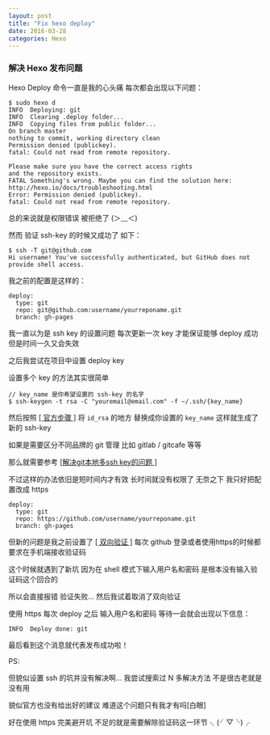 ```yaml
---
layout: post
title: "Fix hexo deploy"
date: 2016-03-28
categories: Hexo
---
```


### 解决 Hexo 发布问题

Hexo Deploy 命令一直是我的心头痛 每次都会出现以下问题：

    $ sudo hexo d
    INFO  Deploying: git
    INFO  Clearing .deploy folder...
    INFO  Copying files from public folder...
    On branch master
    nothing to commit, working directory clean
    Permission denied (publickey).
    fatal: Could not read from remote repository.

    Please make sure you have the correct access rights
    and the repository exists.
    FATAL Something's wrong. Maybe you can find the solution here: http://hexo.io/docs/troubleshooting.html
    Error: Permission denied (publickey).
    fatal: Could not read from remote repository.

总的来说就是权限错误 被拒绝了 (＞﹏＜)

然而 验证 ssh-key 的时候又成功了 如下：

    $ ssh -T git@github.com
    Hi username! You've successfully authenticated, but GitHub does not provide shell access.

我之前的配置是这样的：

    deploy: 
      type: git 
      repo: git@github.com:username/yourreponame.git
      branch: gh-pages 

我一直以为是 ssh key 的设置问题 每次更新一次 key 才能保证能够 deploy 成功 但是时间一久又会失效

之后我尝试在项目中设置 deploy key

设置多个 key 的方法其实很简单

    // key_name 是你希望设置的 ssh-key 的名字
    $ ssh-keygen -t rsa -C "youremail@email.com" -f ~/.ssh/{key_name}

然后按照 [[ 官方步骤 ]](https://help.github.com/articles/generating-an-ssh-key/) 将 `id_rsa` 的地方 替换成你设置的 `key_name` 这样就生成了新的 ssh-key

如果是需要区分不同品牌的 git 管理 比如 gitlab / gitcafe 等等 

那么就需要参考 [[解决git本地多ssh key的问题 ]](http://www.tuicool.com/articles/rmmeayb)

不过这样的办法依旧是短时间内才有效 长时间就没有权限了 无奈之下 我只好把配置改成 https

    deploy: 
      type: git 
      repo: https://github.com/username/yourreponame.git
      branch: gh-pages 

但新的问题是我之前设置了 [[ 双向验证 ]](https://github.com/settings/security) 每次 github 登录或者使用https的时候都要求在手机端接收验证码

这个时候就遇到了新坑 因为在 shell 模式下输入用户名和密码 是根本没有输入验证码这个回合的

所以会直接报错 验证失败... 然后我试着取消了双向验证 

使用 https 每次 deploy 之后 输入用户名和密码 等待一会就会出现以下信息：

    INFO  Deploy done: git

最后看到这个消息就代表发布成功啦！


PS: 

但貌似设置 ssh 的坑并没有解决啊... 我尝试搜索过 N 多解决方法 不是很古老就是没有用

貌似官方也没有给出好的建议 难道这个问题只有我才有吗[白眼]

好在使用 https 完美避开坑 不足的就是需要解除验证码这一环节 ╮(╯▽╰)╭
